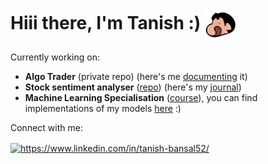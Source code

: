 <h1> 
  Hiii there, I'm Tanish :) 
  <img align="center" src="./main-2.svg" height="50" width="50" />
</h1>

Currently working on:
- **Algo Trader** (private repo) (here's me [documenting](https://tanishbansal.notion.site/Speed-Running-my-algotrader-275902e6125f8010bae1ef1755ae2c96) it)
- **Stock sentiment analyser** ([repo](https://github.com/TanishB567/stockAnalyser)) (here's my [journal](https://tanishbansal.notion.site/Building-a-stock-sentiment-tool-e17441c7a87144ca94f8a845def8c4e1))
- **Machine Learning Specialisation** ([course](https://www.coursera.org/specializations/machine-learning-introduction#courses)), you can find implementations of my models [here](https://github.com/TanishB567/Machine-Learning-Models) :)


Connect with me:
<p align="left">
<a href="https://www.linkedin.com/in/tanish-bansal52/" target="blank"><img align="center" src="https://raw.githubusercontent.com/rahuldkjain/github-profile-readme-generator/master/src/images/icons/Social/linked-in-alt.svg" alt="https://www.linkedin.com/in/tanish-bansal52/" height="30" width="40" /></a>
</p>

